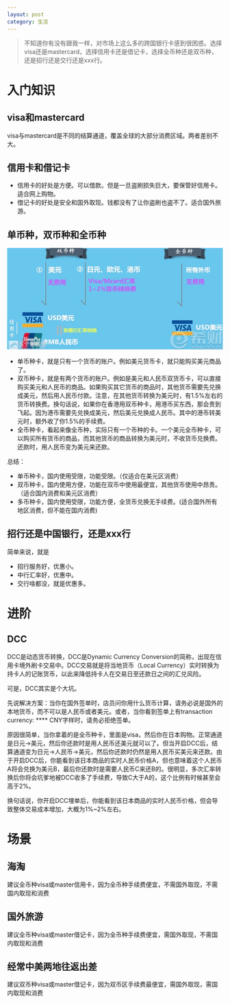 ```yaml
---
layout: post
category: 生活
---
```


> 不知道你有没有跟我一样，对市场上这么多的跨国银行卡感到很困惑。选择visa还是mastercard，选择信用卡还是借记卡，选择全币种还是双币种，还是招行还是交行还是xxx行。

# 入门知识
## visa和mastercard
visa与mastercard是不同的结算通道，覆盖全球的大部分消费区域。两者差别不大。

## 信用卡和借记卡
* 信用卡的好处是方便。可以借款。但是一旦盗刷损失巨大，要保管好信用卡。适合网上购物。
* 借记卡的好处是安全和国外取现。钱都没有了让你盗刷也盗不了。适合国外旅游。

## 单币种，双币种和全币种
![](/assets/img/14574196289329.jpg)

* 单币种卡，就是只有一个货币的账户。例如美元货币卡，就只能购买美元商品了。
* 双币种卡，就是有两个货币的账户。例如是美元和人民币双货币卡，可以直接购买美元和人民币的商品。如果购买其它货币的商品时，其他货币需要先兑换成美元，然后用人民币付款。注意，在其他货币转换为美元时，有1.5%左右的货币转换费。换句话说，如果你在香港用双币种卡，用港币买东西，那会贵到飞起。因为港币需要先兑换成美元，然后美元兑换成人民币。其中的港币转美元时，额外收了你1.5%的手续费。
* 全币种卡，看起来像全币种，实际只有一个币种的卡。一个美元全币种卡，可以购买所有货币的商品，而其他货币的商品转换为美元时，不收货币兑换费。还款时，用人民币变为美元来还款。

总结：

* 单币种卡，国内使用受限，功能受限。（仅适合在美元区消费）
* 双币种卡，国内使用方便，功能在双币中使用最便宜，其他货币使用中昂贵。（适合国内消费和美元区消费）
* 多币种卡，国内使用受限，功能方便，全货币兑换无手续费。(适合国外所有地区消费，但不能在国内消费)

## 招行还是中国银行，还是xxx行
简单来说，就是

* 招行服务好，优惠小。
* 中行汇率好，优惠中。
* 交行啥都没，就是优惠多。

# 进阶
## DCC
DCC是动态货币转换，DCC是Dynamic Currency Conversion的简称，出现在信用卡境外刷卡交易中。DCC交易就是将当地货币（Local Currency）实时转换为持卡人的记账货币，以此来降低持卡人在交易日至还款日之间的汇兑风险。

可是，DCC其实是个大坑。

先说解决方案：当你在国外签单时，店员问你用什么货币计算，请务必说是国外的本地货币，而不可以是人民币或者美元。或者，当你看到签单上有transaction currency: **** CNY字样时，请务必拒绝签单。

原因很简单，当你拿着的是全币种卡，里面是visa，然后你在日本购物。正常通道是日元->美元，然后你还款时是用人民币还美元就可以了。但当开启DCC后，结算通道变为日元->人民币->美元，然后你还款时仍然是用人民币买美元来还款。由于开启DCC后，你能看到该日本商品的实时人民币价格A，但也意味着这个人民币A将会兑换为美元B，最后你还款时是需要人民币C来还B的。很明显，多次汇率转换后你将会坑爹地被DCC收多了手续费，导致C大于A的，这个比例有时候甚至会高于2%。

换句话说，你开启DCC埋单后，你能看到该日本商品的实时人民币价格，但会导致整体交易成本增加，大概为1%~2%左右。

# 场景
## 海淘
建议全币种visa或master信用卡，因为全币种手续费便宜，不需国外取现，不需国内取现和消费

## 国外旅游
建议全币种visa或master借记卡，因为全币种手续费便宜，需国外取现，不需国内取现和消费

## 经常中美两地往返出差
建议双币种visa或master借记卡，因为双币区手续费最便宜，需国外取现，需国内取现和消费

